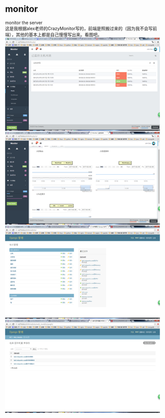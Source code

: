 # monitor
monitor the server<br>这是我根据alex老师的CrazyMonitor写的，前端是照搬过来的（因为我不会写前端），其他的基本上都是自己慢慢写出来。看图吧。<br>
![image](https://github.com/yubinhong/monitor/raw/master/static/img/1.png)
![image](https://github.com/yubinhong/monitor/raw/master/static/img/2.png)
![image](https://github.com/yubinhong/monitor/raw/master/static/img/4.png)
![image](https://github.com/yubinhong/monitor/raw/master/static/img/3.png)
